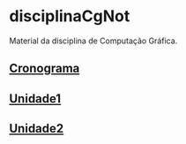 <!-- Disciplina OLD <https://ava3.furb.br/course/view.php?id=24150> -->

# disciplinaCgNot

Material da disciplina de Computação Gráfica.  

## [Cronograma](cronograma.md "cronograma")  

## [Unidade1](Unidade1 "Unidade 1")  

## [Unidade2](Unidade2 "Unidade 2")  
